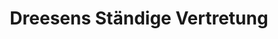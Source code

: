 ---
title: "Dreesens Ständige Vertretung"
url: /bonn/dreesens-staendige-vertretung/
shop: Feinkost
---